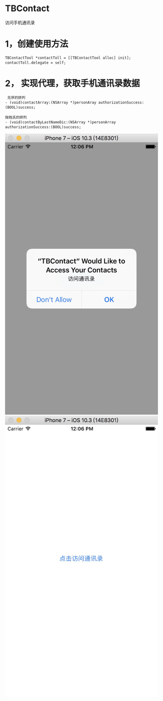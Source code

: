 # TBContact
访问手机通讯录
# 1，创建使用方法
    TBContactTool *contactToll = [[TBContactTool alloc] init];
    contactToll.delegate = self;
# 2， 实现代理，获取手机通讯录数据
     无序的排列
    - (void)contactArray:(NSArray *)personAray authorizationSuccess:(BOOL)success;

    按姓氏的排列
    - (void)contactByLastNameDic:(NSArray *)personArray authorizationSuccess:(BOOL)success;


![image](https://github.com/tangbin583085/TBContact/blob/master/TBContact/TBContact/screenshot/BDDA95F6-51E8-4ABE-AF1E-D019546A9FE0.png)
![image](https://github.com/tangbin583085/TBContact/blob/master/TBContact/TBContact/screenshot/E1E33DFD-F924-4758-99AB-935C44F09C56.png)
